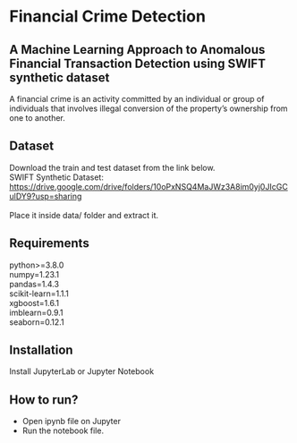 # Financial Crime Detection
## A Machine Learning Approach to Anomalous Financial Transaction Detection using SWIFT synthetic dataset
A financial crime is an activity committed by an individual or group of individuals that involves illegal conversion of the property’s ownership from one to another.

## Dataset
Download the train and test dataset from the link below. <br/>
SWIFT Synthetic Dataset: https://drive.google.com/drive/folders/10oPxNSQ4MaJWz3A8im0yj0JIcGCulDY9?usp=sharing
<br/><br/>
Place it inside data/ folder and extract it. 

## Requirements
python>=3.8.0 <br/>
numpy=1.23.1<br/>
pandas=1.4.3<br/>
scikit-learn=1.1.1<br/>
xgboost=1.6.1<br/>
imblearn=0.9.1<br/>
seaborn=0.12.1<br/>

## Installation
Install JupyterLab or Jupyter Notebook

## How to run?
- Open ipynb file on Jupyter <br/>
- Run the notebook file. <br/>
